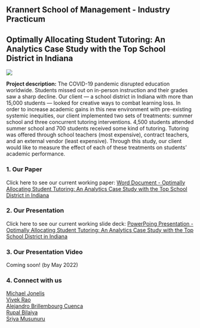 ## Krannert School of Management - Industry Practicum
## Optimally Allocating Student Tutoring: An Analytics Case Study with the Top School District in Indiana

![](https://ajbrillembourg.github.io/images/OurTeam.jpg)

**Project description:** The COVID-19 pandemic disrupted education worldwide. Students missed out on in-person instruction and their grades saw a sharp decline. Our client — a school district in Indiana with more than 15,000 students — looked for creative ways to combat learning loss. In order to increase academic gains in this new environment with pre-existing systemic inequities, our client implemented two sets of treatments: summer school and three concurrent tutoring interventions. 4,500 students attended summer school and 700 students received some kind of tutoring. Tutoring was offered through school teachers (most expensive), contract teachers, and an external vendor (least expensive). Through this study, our client would like to measure the effect of each of these treatments on students’ academic performance.

### 1. Our Paper

Click here to see our current working paper: [Word Document - Optimally Allocating Student Tutoring: An Analytics Case Study with the Top School District in Indiana](https://app.box.com/s/yldh5ly08gvbue86fgbxb6mv688bjrpt)

### 2. Our Presentation

Click here to see our current working slide deck: [PowerPoing Presentation - Optimally Allocating Student Tutoring: An Analytics Case Study with the Top School District in Indiana](https://app.box.com/s/77fauq5dka75o3orwkty5q619whobnc0)

### 3. Our Presentation Video

Coming soon! (by May 2022)

### 4. Connect with us

[Michael Jonelis](https://guides.github.com/features/mastering-markdown/)
</br>
[Vivek Rao](https://guides.github.com/features/mastering-markdown/)
</br>
[Alejandro Brillembourg Cuenca](https://guides.github.com/features/mastering-markdown/)
</br>
[Rupal Bilaiya](https://guides.github.com/features/mastering-markdown/)
</br>
[Sriya Musunuru](https://guides.github.com/features/mastering-markdown/)

